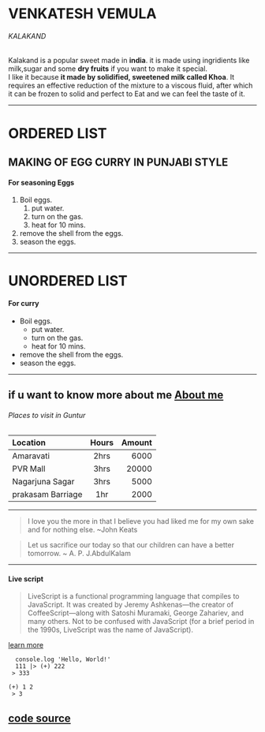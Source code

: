 # VENKATESH VEMULA
###### KALAKAND

Kalakand is a popular sweet made in **india**. it is made using ingridients like milk,sugar and some **dry fruits** if you want to make it special.<br>
 I like it because **it made by solidified, sweetened milk called Khoa**. It requires an effective reduction of the mixture to a viscous fluid, after which it can be frozen to solid and perfect to Eat and we can feel the taste of it.

---
# ORDERED LIST

## MAKING OF EGG CURRY IN PUNJABI STYLE

 #### For seasoning Eggs
1. Boil eggs.
   1. put water.
   2. turn on the gas.
   3. heat for 10 mins.
2. remove the shell from the eggs.
3. season the eggs.  

---
# UNORDERED LIST

#### For curry

* Boil eggs.
   * put water.
   * turn on the gas.
   * heat for 10 mins.
* remove the shell from the eggs.
* season the eggs.

 
---
 if u want to know more about me [About me](https://github.com/Vemula23/assignment2-Vemula/blob/main/AboutMe.md) 
 ---

 
 ###### Places to visit in Guntur
 
| Location  |      Hours    |  Amount |
|:----------|:-------------:|--------:|
|   Amaravati |   2hrs        |  6000   |   
|  PVR Mall |   3hrs       |  20000   |   
|  Nagarjuna Sagar |   3hrs        |  5000   |
| prakasam Barriage|    1hr        | 2000    |

---
> I love you the more in that I believe you had liked me for my own sake and for nothing else.
                                                                                          ~John Keats

> Let us sacrifice our today so that our children can have a better tomorrow.
                     ~ A. P. J.AbdulKalam   
---                                                                                                            
#### Live script
> LiveScript is a functional programming language that compiles to JavaScript. It was created by Jeremy Ashkenas—the creator of CoffeeScript—along with Satoshi Muramaki, George Zahariev, and many others. Not to be confused with JavaScript (for a brief period in the 1990s, LiveScript was the name of JavaScript).

[learn more](https://en.wikipedia.org/wiki/LiveScript)
~~~hello-world = ->
  console.log 'Hello, World!'
  111 |> (+) 222
 > 333

(+) 1 2
 > 3
 ~~~
 [code source](https://en.wikipedia.org/wiki/LiveScript)
 ---
